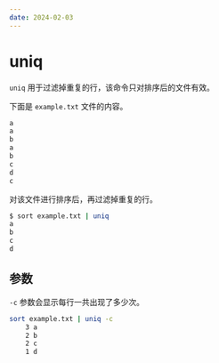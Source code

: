 ```yaml
---
date: 2024-02-03
---
```


# uniq

`uniq` 用于过滤掉重复的行，该命令只对排序后的文件有效。

下面是 `example.txt` 文件的内容。

```bash
a
a
b
a
b
c
d
c
```

对该文件进行排序后，再过滤掉重复的行。

```bash
$ sort example.txt | uniq
a
b
c
d
```

## 参数

`-c` 参数会显示每行一共出现了多少次。

```bash
sort example.txt | uniq -c
    3 a
    2 b
    2 c
    1 d
```
